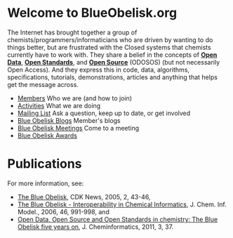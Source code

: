 # Welcome to BlueObelisk.org

The Internet has brought together a group of chemists/programmers/informaticians who are driven by wanting to do things better, but are frustrated with the Closed systems that chemists currently have to work with. They share a belief in the concepts of **[Open Data](opendata.md)**, **[Open Standards](openstandards.md)**, and **[Open Source](opensource.md)** (ODOSOS) (but not necessarily Open Access). And they express this in code, data, algorithms, specifications, tutorials, demonstrations, articles and anything that helps get the message across.

* [Members](members.md) Who we are (and how to join)
* [Activities](activities.md) What we are doing
* [Mailing List](mailinglist.md) Ask a question, keep up to date, or get involved
* [Blue Obelisk Blogs](blogs.md) Member's blogs
* [Blue Obelisk Meetings](meetings.md) Come to a meeting
* [Blue Obelisk Awards](awards.md)

Publications
============

For more information, see:

* [The Blue Obelisk](http://downloads.sourceforge.net/cdk/cdknews2.2.pdf), CDK News, 2005, 2, 43-46,
* [The Blue Obelisk - Interoperability in Chemical Informatics](http://dx.doi.org/10.1021/ci050400b), J. Chem. Inf. Model., 2006, 46, 991-998, and
* [Open Data, Open Source and Open Standards in chemistry: The Blue Obelisk five years on](https://jcheminf.springeropen.com/articles/10.1186/1758-2946-3-37), J. Cheminformatics, 2011, 3, 37.
